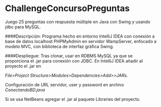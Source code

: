 # ChallengeConcursoPreguntas
Juego 25 preguntas con respuesta múltiple en Java con Swing y usando jdbc para MySQL.

####Descripción:
Programa hecho en entorno IntelliJ IDEA con conexión a base de datos localhost PHPMyAdmin en servidor WampServer, enfocado a modelo MVC, con biblioteca de interfaz gráfica Swing.

####Despliegue:
Tras clonar, usar en RDBMS MySQL ya que se proporciona el .jar para conexión con JDBC.
En IntelliJ IDEA añadir al proyecto el .jar en

_File>Project Structure>Modules>Dependencies>Add>>JARs._

Configuración de URL servidor, user y password en archivo *ConectandoBD.java*

Si se usa NetBeans agregar el .jar al paquete Libraries del proyecto.
